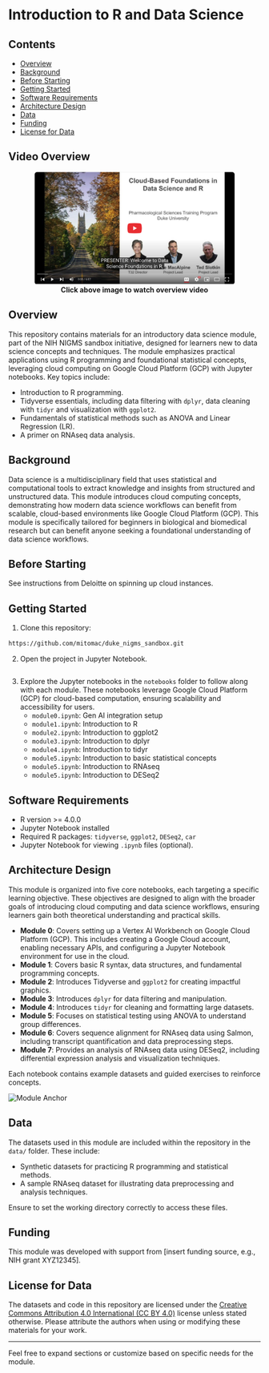 # Introduction to R and Data Science

## **Contents**

- [Overview](#overview)
- [Background](#background)
- [Before Starting](#before-starting)
- [Getting Started](#getting-started)
- [Software Requirements](#software-requirements)
- [Architecture Design](#architecture-design)
- [Data](#data)
- [Funding](#funding)
- [License for Data](#license-for-data)
## Video Overview
<p align="center">
        <a href="https://www.youtube.com/watch?v=7XHhE6WxX60&list=PLXaEJPtnQ4w7Vu7vqWbttBjUGrPp4Qa7b&index=51">
            <img src="images/duke_video1.png" alt="Overview", width="400"/>
        </a>
    <br>
    <span> <b>Click above image to watch overview video</b> </span>
</p>

## **Overview**

This repository contains materials for an introductory data science module, part of the NIH NIGMS sandbox initiative, designed for learners new to data science concepts and techniques. The module emphasizes practical applications using R programming and foundational statistical concepts, leveraging cloud computing on Google Cloud Platform (GCP) with Jupyter notebooks. Key topics include:

- Introduction to R programming.
- Tidyverse essentials, including data filtering with `dplyr`, data cleaning with `tidyr` and visualization with `ggplot2`.
- Fundamentals of statistical methods such as ANOVA and Linear Regression (LR).
- A primer on RNAseq data analysis.

## **Background**

Data science is a multidisciplinary field that uses statistical and computational tools to extract knowledge and insights from structured and unstructured data. This module introduces cloud computing concepts, demonstrating how modern data science workflows can benefit from scalable, cloud-based environments like Google Cloud Platform (GCP). This module is specifically tailored for beginners in biological and biomedical research but can benefit anyone seeking a foundational understanding of data science workflows.

## **Before Starting**

See instructions from Deloitte on spinning up cloud instances.

## **Getting Started**

1. Clone this repository:
```bash
https://github.com/mitomac/duke_nigms_sandbox.git
```
2. Open the project in Jupyter Notebook.
   ```
3. Explore the Jupyter notebooks in the `notebooks` folder to follow along with each module. These notebooks leverage Google Cloud Platform (GCP) for cloud-based computation, ensuring scalability and accessibility for users.
   - `module0.ipynb`: Gen AI integration setup
   - `module1.ipynb`: Introduction to R
   - `module2.ipynb`: Introduction to ggplot2
   - `module3.ipynb`: Introduction to dplyr
   - `module4.ipynb`: Introduction to tidyr
   - `module5.ipynb`: Introduction to basic statistical concepts
   - `module5.ipynb`: Introduction to RNAseq
   - `module5.ipynb`: Introduction to DESeq2

## **Software Requirements**

- R version >= 4.0.0
- Jupyter Notebook installed
- Required R packages: `tidyverse`, `ggplot2`, `DESeq2`, `car`
- Jupyter Notebook for viewing `.ipynb` files (optional).

## **Architecture Design**

This module is organized into five core notebooks, each targeting a specific learning objective. These objectives are designed to align with the broader goals of introducing cloud computing and data science workflows, ensuring learners gain both theoretical understanding and practical skills.

- **Module 0**: Covers setting up a Vertex AI Workbench on Google Cloud Platform (GCP). This includes creating a Google Cloud account, enabling necessary APIs, and configuring a Jupyter Notebook environment for use in the cloud.
- **Module 1**: Covers basic R syntax, data structures, and fundamental programming concepts.
- **Module 2**: Introduces Tidyverse and `ggplot2` for creating impactful graphics.
- **Module 3**: Introduces `dplyr` for data filtering and manipulation. 
- **Module 4**: Introduces  `tidyr` for cleaning and formatting large datasets.
- **Module 5**: Focuses on statistical testing using ANOVA to understand group differences.
- **Module 6**: Covers sequence alignment for RNAseq data using Salmon, including transcript quantification and data preprocessing steps.
- **Module 7**: Provides an analysis of RNAseq data using DESeq2, including differential expression analysis and visualization techniques.

Each notebook contains example datasets and guided exercises to reinforce concepts.

![Module Anchor](images/Architecture_Diagram.png)

## **Data**

The datasets used in this module are included within the repository in the `data/` folder. These include:

- Synthetic datasets for practicing R programming and statistical methods.
- A sample RNAseq dataset for illustrating data preprocessing and analysis techniques.

Ensure to set the working directory correctly to access these files.

## **Funding**

This module was developed with support from [insert funding source, e.g., NIH grant XYZ12345].

## **License for Data**

The datasets and code in this repository are licensed under the [Creative Commons Attribution 4.0 International (CC BY 4.0)](https://creativecommons.org/licenses/by/4.0/) license unless stated otherwise. Please attribute the authors when using or modifying these materials for your work.

---

Feel free to expand sections or customize based on specific needs for the module.


